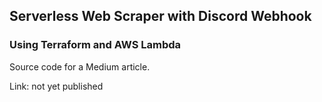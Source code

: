 ## Serverless Web Scraper with Discord Webhook
### Using Terraform and AWS Lambda
Source code for a Medium article.

Link: not yet published
